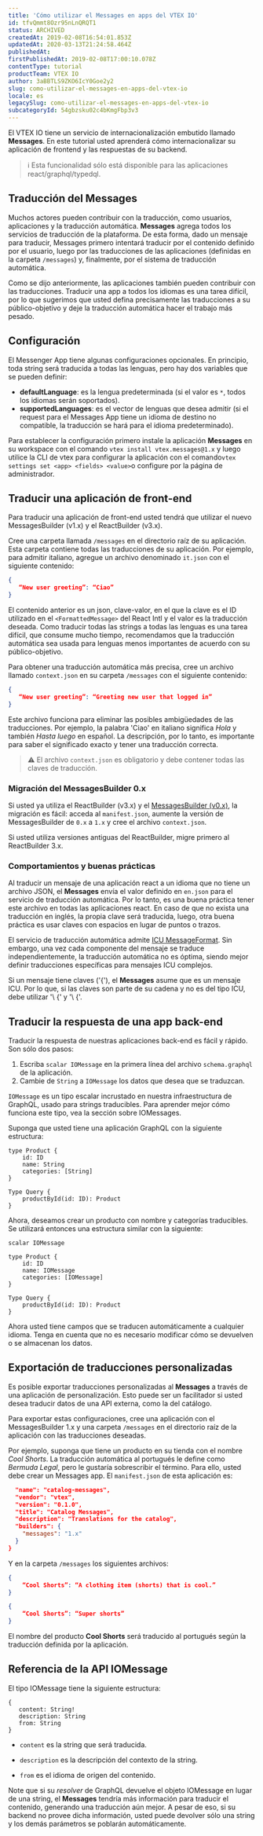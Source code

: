 ```yaml
---
title: 'Cómo utilizar el Messages en apps del VTEX IO'
id: tfvQmmt8Ozr95nLnQRQT1
status: ARCHIVED
createdAt: 2019-02-08T16:54:01.853Z
updatedAt: 2020-03-13T21:24:58.464Z
publishedAt: 
firstPublishedAt: 2019-02-08T17:00:10.078Z
contentType: tutorial
productTeam: VTEX IO
author: 3aBBTLS9ZKO6IcY0Goe2y2
slug: como-utilizar-el-messages-en-apps-del-vtex-io
locale: es
legacySlug: como-utilizar-el-messages-en-apps-del-vtex-io
subcategoryId: 54gbzsku02c4bKmgFbp3v3
---
```


El VTEX IO tiene un servicio de internacionalización embutido llamado __Messages__. En este tutorial usted aprenderá cómo internacionalizar su aplicación de frontend y las respuestas de su backend.

>ℹ️ Esta funcionalidad sólo está disponible para las aplicaciones react/graphql/typedql.

## Traducción del Messages

Muchos actores pueden contribuir con la traducción, como usuarios, aplicaciones y la traducción automática. __Messages__ agrega todos los servicios de traducción de la plataforma. De esta forma, dado un mensaje para traducir, Messages primero intentará traducir por el contenido definido por el usuario, luego por las traducciones de las aplicaciones (definidas en la carpeta `/messages`) y, finalmente, por el sistema de traducción automática.

Como se dijo anteriormente, las aplicaciones también pueden contribuir con las traducciones. Traducir una app a todos los idiomas es una tarea difícil, por lo que sugerimos que usted defina precisamente las traducciones a su público-objetivo y deje la traducción automática hacer el trabajo más pesado.

## Configuración

El Messenger App tiene algunas configuraciones opcionales. En principio, toda string será traducida a todas las lenguas, pero hay dos variables que se pueden definir:

- __defaultLanguage__: es la lengua predeterminada (si el valor es `*`, todos los idiomas serán soportados).
- __supportedLanguages__: es el vector de lenguas que desea admitir (si el request para el Messages App tiene un idioma de destino no compatible, la traducción se hará para el idioma predeterminado).

Para establecer la configuración primero instale la aplicación __Messages__ en su workspace con el comando `vtex install vtex.messages@1.x` y luego utilice la CLI de vtex para configurar la aplicación con el comando` vtex settings set <app> <fields> <value> `o configure por la página de administrador.

## Traducir una aplicación de front-end

Para traducir una aplicación de front-end usted tendrá que utilizar el nuevo MessagesBuilder (v1.x) y el ReactBuilder (v3.x).

Cree una carpeta llamada `/messages` en el directorio raíz de su aplicación. Esta carpeta contiene todas las traducciones de su aplicación. Por ejemplo, para admitir italiano, agregue un archivo denominado `it.json` con el siguiente contenido:

``` it.json
{
   “New user greeting”: “Ciao”
}
```

El contenido anterior es un json, clave-valor, en el que la clave es el ID utilizado en el `<FormattedMessage>` del React Intl y el valor es la traducción deseada. Como traducir todas las strings a todas las lenguas es una tarea difícil, que consume mucho tiempo, recomendamos que la traducción automática sea usada para lenguas menos importantes de acuerdo con su público-objetivo.

Para obtener una traducción automática más precisa, cree un archivo llamado `context.json` en su carpeta `/messages` con el siguiente contenido:

```context.json
{
   “New user greeting”: “Greeting new user that logged in”
}
```

Este archivo funciona para eliminar las posibles ambigüedades de las traducciones. Por ejemplo, la palabra 'Ciao' en italiano significa _Hola_ y también _Hasta luego_ en español. La descripción, por lo tanto, es importante para saber el significado exacto y tener una traducción correcta.

>⚠️ El archivo `context.json` es obligatorio y debe contener todas las claves de traducción.

### Migración del MessagesBuilder 0.x

Si usted ya utiliza el ReactBuilder (v3.x) y el [MessagesBuilder (v0.x)](/es/announcement/nueva-forma-de-organizar-los-archivos-de-traduccion-en-su-app-io), la migración es fácil: acceda al
`manifest.json`, aumente la versión de MessagesBuilder de `0.x` a `1.x` y cree el archivo `context.json`.

Si usted utiliza versiones antiguas del ReactBuilder, migre primero al ReactBuilder 3.x.

### Comportamientos y buenas prácticas

Al traducir un mensaje de una aplicación react a un idioma que no tiene un archivo JSON, el __Messages__ envía el valor definido en `en.json` para el servicio de traducción automática. Por lo tanto, es una buena práctica tener este archivo en todas las aplicaciones react. En caso de que no exista una traducción en inglés, la propia clave será traducida, luego, otra buena práctica es usar claves con espacios en lugar de puntos o trazos.

El servicio de traducción automática admite [ICU MessageFormat](http://format-message.github.io/icu-message-format-for-translators/). Sin embargo, una vez cada componente del mensaje se traduce independientemente, la traducción automática no es óptima, siendo mejor definir traducciones específicas para mensajes ICU complejos.
  
Si un mensaje tiene claves ('{'), el __Messages__ asume que es un mensaje ICU. Por lo que, si las claves son parte de su cadena y no es del tipo ICU, debe utilizar '\\ {' y '\\ {'.

## Traducir la respuesta de una app back-end

Traducir la respuesta de nuestras aplicaciones back-end es fácil y rápido. Son sólo dos pasos:

1. Escriba `scalar IOMessage` en la primera línea del archivo `schema.graphql` de la aplicación.
2. Cambie de `String` a `IOMessage` los datos que desea que se traduzcan.

`IOMessage` es un tipo escalar incrustado en nuestra infraestructura de GraphQL, usado para strings traducibles. Para aprender mejor cómo funciona este tipo, vea la sección sobre IOMessages.

Suponga que usted tiene una aplicación GraphQL con la siguiente estructura:

``` 
type Product {
    id: ID
    name: String
    categories: [String] 
}

Type Query {
    productById(id: ID): Product
}
```

Ahora, deseamos crear un producto con nombre y categorías traducibles. Se utilizará entonces una estructura similar con la siguiente:

``` 
scalar IOMessage

type Product {
    id: ID
    name: IOMessage
    categories: [IOMessage]
}

Type Query {
    productById(id: ID): Product
}
```

Ahora usted tiene campos que se traducen automáticamente a cualquier idioma. Tenga en cuenta que no es necesario modificar cómo se devuelven o se almacenan los datos.

## Exportación de traducciones personalizadas

Es posible exportar traducciones personalizadas al __Messages__ a través de una aplicación de personalización. Esto puede ser un facilitador si usted desea traducir datos de una API externa, como la del catálogo.

Para exportar estas configuraciones, cree una aplicación con el MessagesBuilder 1.x y una carpeta `/messages` en el directorio raíz de la aplicación con las traducciones deseadas.

Por ejemplo, suponga que tiene un producto en su tienda con el nombre _Cool Shorts_. La traducción automática al portugués le define como _Bermuda Legal_, pero le gustaría sobrescribir el término. Para ello, usted debe crear un Messages app. El `manifest.json` de esta aplicación es:

```manifest.json
  "name": "catalog-messages",
  "vendor": "vtex",
  "version": "0.1.0",
  "title": "Catalog Messages",
  "description": "Translations for the catalog",
  "builders": {
    "messages": "1.x"
  }
}
```
Y en la carpeta `/messages` los siguientes archivos:

```context.json
{
    “Cool Shorts”: “A clothing item (shorts) that is cool.”
}
```

```pt.json
{
    “Cool Shorts”: “Super shorts”
}
```

El nombre del producto __Cool Shorts__ será traducido al portugués según la traducción definida por la aplicación.


## Referencia de la API IOMessage

El tipo IOMessage tiene la siguiente estructura:

```
{
   content: String!
   description: String
   from: String
}
```

- `content` es la string que será traducida.

- `description` es la descripción del contexto de la string.

- `from` es el idioma de origen del contenido.

Note que si su _resolver_ de GraphQL devuelve el objeto IOMessage en lugar de una string, el __Messages__ tendría más información para traducir el contenido, generando una traducción aún mejor. A pesar de eso, si su backend no provee dicha información, usted puede devolver sólo una string y los demás parámetros se poblarán automáticamente.
